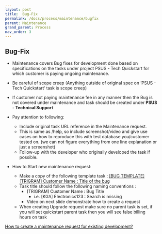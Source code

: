 ```yaml
---
layout: post
title:  Bug-Fix
permalink: /docs/process/maintenance/bugfix
parent: Maintenance
grand_parent: Process
nav_order: 3
---
```


## Bug-Fix

  - Maintenance covers Bug fixes for development done based on specifications on the tasks under project PSUS - Tech Quickstart for which customer is paying ongoing maintenance.
  - Be careful of scope creep (Anything outside of original spec on ‘PSUS - Tech Quickstart’ task is scope creep)
  - If customer not paying maintenance fee in any manner then the Bug is not covered under maintenance and task should be created under **PSUS - Technical Support**

- Pay attention to following:
  - Include original task URL reference in the Maintenance request.
  - This is same as /help, so include screenshot/video and give use cases on how to reproduce this with test database you/customer tested on. (we can not figure everything from one line explanation or just a screenshot)
  - Follow-up with the developer who originally developed the task if possible.

- How to Start new maintenance request:
  - Make a copy of the following template task : [[BUG TEMPLATE] [TRIGRAM] Customer Name : Title of the bug](https://www.odoo.com/web#id=2614876&cids=3&menu_id=4720&action=333&active_id=3137&model=project.task&view_type=form)
  - Task title should follow the following naming conventions :
    - [TRIGRAM] Customer Name : Bug Title
      - i.e. [KGA] Electronics123 : Search is missing
    - Video on next slide demonstrate how to create a request
  - When creating Upgrade request make sure no parent task is set, if you will set quickstart parent task then you will see false billing hours on task

[How to create a maintenance request for existing development?](https://youtu.be/UGzavmOCquc)